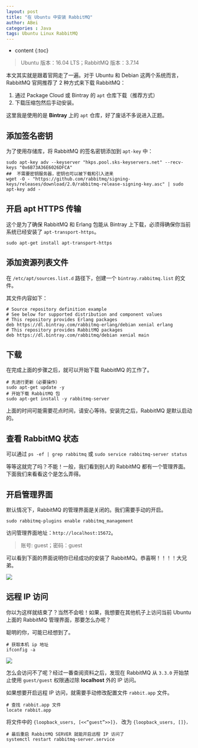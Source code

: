 ```yaml
---
layout: post
title: "在 Ubuntu 中安装 RabbitMQ"
author: ABei
categories : Java
tags: Ubuntu Linux RabbitMQ
---
```

* content
{:toc}

> Ubuntu 版本：16.04 LTS；RabbitMQ 版本：3.7.14




本文其实就是跟着官网走了一遍。对于 Ubuntu 和 Debian 这两个系统而言，RabbitMQ 官网推荐了 2 种方式来下载 RabbitMQ：

1.  通过 Package Cloud 或 Bintray 的 `apt` 仓库下载（推荐方式）
1.  下载压缩包然后手动安装。

这里我是使用的是 **Bintray** 上的 `apt` 仓库，好了废话不多说进入正题。

## 添加签名密钥

为了使用存储库，将 RabbitMQ 的签名密钥添加到 `apt-key` 中：

```shell
sudo apt-key adv --keyserver "hkps.pool.sks-keyservers.net" --recv-keys "0x6B73A36E6026DFCA"
##  不需要密钥服务器，密钥也可以被下载和引入进来
wget -O - "https://github.com/rabbitmq/signing-keys/releases/download/2.0/rabbitmq-release-signing-key.asc" | sudo apt-key add -
```

## 开启 apt HTTPS 传输

这个是为了确保 RabbitMQ 和 Erlang 包能从 Bintray 上下载，必须得确保你当前系统已经安装了 `apt-transport-https`。

```shell
sudo apt-get install apt-transport-https
```

## 添加资源列表文件

在 `/etc/apt/sources.list.d` 路径下，创建一个 `bintray.rabbitmq.list` 的文件。

其文件内容如下：

```shell
# Source repository definition example
# See below for supported distribution and component values
# This repository provides Erlang packages
deb https://dl.bintray.com/rabbitmq-erlang/debian xenial erlang
# This repository provides RabbitMQ packages
deb https://dl.bintray.com/rabbitmq/debian xenial main
```

## 下载

在完成上面的步骤之后，就可以开始下载 RabbitMQ 的工作了。

```shell
# 先进行更新（必要操作）
sudo apt-get update -y
# 开始下载 RabbitMQ 包
sudo apt-get install -y rabbitmq-server
```

上面的时间可能需要花点时间，请安心等待。安装完之后，RabbitMQ 是默认启动的。

## 查看 RabbitMQ 状态

可以通过 `ps -ef | grep rabbitmq` 或 `sudo service rabbitmq-server status`

等等这就完了吗？不能！一般，我们看到别人的 RabbitMQ 都有一个管理界面。下面我们来看看这个是怎么弄得。

## 开启管理界面

默认情况下，RabbitMQ 的管理界面是关闭的。我们需要手动的开启。

```shell
sudo rabbitmq-plugins enable rabbitmq_management
```

访问管理界面地址：`http://localhost:15672`。

> 账号: guest；密码：guest

可以看到下面的界面说明你已经成功的安装了 RabbitMQ。恭喜啊！！！！大兄弟。

![](http://cdn.51leif.com/2019-05-06_215140.png)

## 远程 IP 访问

你以为这样就结束了？当然不会啦！如果，我想要在其他机子上访问当前 Ubuntu 上面的 RabbitMQ 管理界面，那要怎么办呢？

聪明的你，可能已经想到了。

```shell
# 获取本机 ip 地址
ifconfig -a
```

![](http://cdn.51leif.com/2019-05-06_222224.png)

怎么会访问不了呢？经过一番查阅资料之后，发现在 RabbitMQ 从 `3.3.0` 开始禁止使用 `guest/guest` 权限通过除 **localhost** 外的 IP 访问。

如果想要开启远程 IP 访问，就需要手动修改配置文件 `rabbit.app` 文件。

```shell
# 查找 rabbit.app 文件
locate rabbit.app
```

将文件中的 `{loopback_users, [<<”guest”>>]}，` 改为 `{loopback_users, []}，`

```shell
# 最后重启 RabbitMQ SERVER 就能开启远程 IP 访问了
systemctl restart rabbitmq-server.service
```